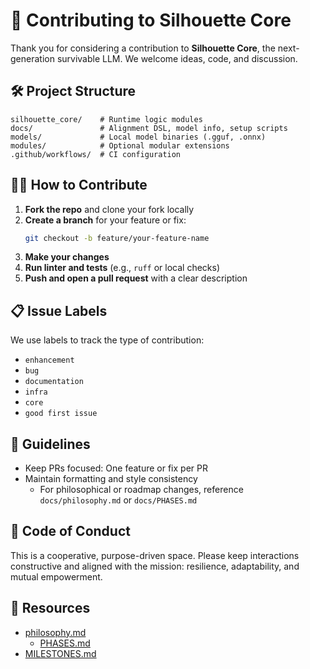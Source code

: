 
# 🤝 Contributing to Silhouette Core

Thank you for considering a contribution to **Silhouette Core**, the next-generation survivable LLM. We welcome ideas, code, and discussion.

## 🛠️ Project Structure
```
silhouette_core/    # Runtime logic modules
docs/               # Alignment DSL, model info, setup scripts
models/             # Local model binaries (.gguf, .onnx)
modules/            # Optional modular extensions
.github/workflows/  # CI configuration
```

## 🧑‍💻 How to Contribute
1. **Fork the repo** and clone your fork locally
2. **Create a branch** for your feature or fix:
   ```bash
   git checkout -b feature/your-feature-name
   ```
3. **Make your changes**
4. **Run linter and tests** (e.g., `ruff` or local checks)
5. **Push and open a pull request** with a clear description

## 📋 Issue Labels
We use labels to track the type of contribution:
- `enhancement`
- `bug`
- `documentation`
- `infra`
- `core`
- `good first issue`

## 🧭 Guidelines
- Keep PRs focused: One feature or fix per PR
- Maintain formatting and style consistency
  - For philosophical or roadmap changes, reference `docs/philosophy.md` or `docs/PHASES.md`

## 🙏 Code of Conduct
This is a cooperative, purpose-driven space. Please keep interactions constructive and aligned with the mission: resilience, adaptability, and mutual empowerment.

## 🔗 Resources
- [philosophy.md](./philosophy.md)
  - [PHASES.md](./PHASES.md)
- [MILESTONES.md](../MILESTONES.md)
